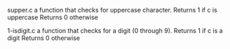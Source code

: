 supper.c
a function that checks for uppercase character. Returns 1 if c is uppercase Returns 0 otherwise

1-isdigit.c
a function that checks for a digit (0 through 9). Returns 1 if c is a digit Returns 0 otherwise
